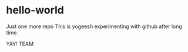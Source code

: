 # hello-world
Just one more repo
This is yogeesh experimenting with github after long time. 

YAY! TEAM 

